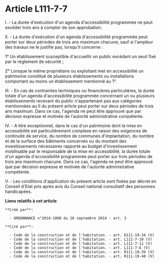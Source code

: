 # Article L111-7-7

I. - La durée d'exécution d'un agenda d'accessibilité programmée ne peut excéder trois ans à compter de son approbation.

II. - La durée d'exécution d'un agenda d'accessibilité programmée peut porter sur deux périodes de trois ans maximum chacune,
sauf si l'ampleur des travaux ne le justifie pas, lorsqu'il concerne :

1° Un établissement susceptible d'accueillir un public excédant un seuil fixé par le règlement de sécurité ;

2° Lorsque le même propriétaire ou exploitant met en accessibilité un patrimoine constitué de plusieurs établissements ou
installations comportant au moins un établissement mentionné au 1°.

III. - En cas de contraintes techniques ou financières particulières, la durée totale d'un agenda d'accessibilité programmée
concernant un ou plusieurs établissements recevant du public n'appartenant pas aux catégories mentionnées au II du présent
article peut porter sur deux périodes de trois ans maximum. Dans ce cas, l'agenda ne peut être approuvé que par décision
expresse et motivée de l'autorité administrative compétente.

IV. - A titre exceptionnel, dans le cas d'un patrimoine dont la mise en accessibilité est particulièrement complexe en raison
des exigences de continuité de service, du nombre de communes d'implantation, du nombre et de la surface des bâtiments
concernés ou du montant des investissements nécessaires rapporté au budget d'investissement mobilisable par le responsable de
la mise en accessibilité, la durée totale d'un agenda d'accessibilité programmée peut porter sur trois périodes de trois ans
maximum chacune. Dans ce cas, l'agenda ne peut être approuvé que par décision expresse et motivée de l'autorité
administrative compétente.

V. - Les conditions d'application du présent article sont fixées par décret en Conseil d'Etat pris après avis du Conseil
national consultatif des personnes handicapées.

**Liens relatifs à cet article**

	**Créé par**:

	  - ORDONNANCE n°2014-1090 du 26 septembre 2014 - art. 3

	**Cité par**:

	  - Code de la construction et de l'habitation. - art. D111-19-34 (V)
	  - Code de la construction et de l'habitation. - art. L111-7-10 (V)
	  - Code de la construction et de l'habitation. - art. L111-7-11 (V)
	  - Code de la construction et de l'habitation. - art. L111-7-6 (V)
	  - Code de la construction et de l'habitation. - art. R111-19-39 (V)
	  - Code de la construction et de l'habitation. - art. R111-19-40 (V)
